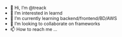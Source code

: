 - 👋 Hi, I’m @treack
- 👀 I’m interested in learnd
- 🌱 I’m currently learning backend/frontend/BD/AWS
- 💞️ I’m looking to collaborate on frameworks
- 📫 How to reach me ...

<!---
treack/treack is a ✨ special ✨ repository because its `README.md` (this file) appears on your GitHub profile.
You can click the Preview link to take a look at your changes.
--->
